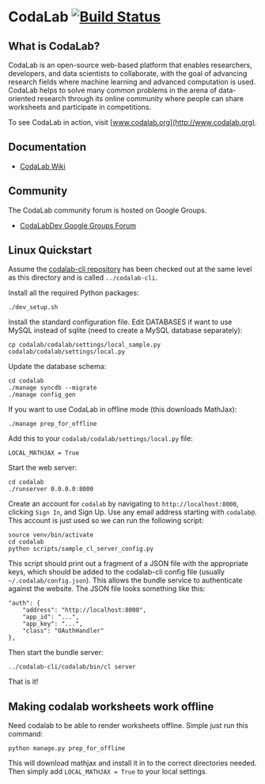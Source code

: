 # CodaLab [![Build Status](https://travis-ci.org/codalab/codalab.png?branch=master)](https://travis-ci.org/codalab/codalab)

## What is CodaLab?

CodaLab is an open-source web-based platform that enables researchers, developers, and data scientists to collaborate, with the goal of advancing research fields where machine learning and advanced computation is used.  CodaLab helps to solve many common problems in the arena of data-oriented research through its online community where people can share worksheets and participate in competitions.

To see CodaLab in action, visit [www.codalab.org](http://www.codalab.org).

## Documentation

- [CodaLab Wiki](https://github.com/codalab/codalab/wiki)

## Community

The CodaLab community forum is hosted on Google Groups.
- [CodaLabDev Google Groups Forum](https://groups.google.com/forum/#!forum/codalabdev)

## Linux Quickstart

Assume the [codalab-cli repository](https://github.com/codalab/codalab-cli) has
been checked out at the same level as this directory and is called
`../codalab-cli`.

Install all the required Python packages:

    ./dev_setup.sh

Install the standard configuration file.  Edit DATABASES if want to use MySQL
instead of sqlite (need to create a MySQL database separately):

    cp codalab/codalab/settings/local_sample.py codalab/codalab/settings/local.py

Update the database schema:

    cd codalab
    ./manage syncdb --migrate
    ./manage config_gen

If you want to use CodaLab in offline mode (this downloads MathJax):

    ./manage prep_for_offline

Add this to your `codalab/codalab/settings/local.py` file:

    LOCAL_MATHJAX = True

Start the web server:

    cd codalab
    ./runserver 0.0.0.0:8000

Create an account for `codalab` by navigating to `http://localhost:8000`,
clicking `Sign In`, and Sign Up.  Use any email address starting with
`codalab@`.  This account is just used so we can run the following script:

    source venv/bin/activate
    cd codalab
    python scripts/sample_cl_server_config.py

This script should print out a fragment of a JSON file with the appropriate
keys, which should be added to the codalab-cli config file (usually
`~/.codalab/config.json`).  This allows the bundle service to authenticate
against the website.  The JSON file looks something like this:

    "auth": {
        "address": "http://localhost:8000",
        "app_id": "...",
        "app_key": "...",
        "class": "OAuthHandler"
    },

Then start the bundle server:

    ../codalab-cli/codalab/bin/cl server

That is it!


## Making codalab worksheets work offline

Need codalab to be able to render worksheets offline. Simple just run this command:

    python manage.py prep_for_offline

This will download mathjax and install it in to the correct directories needed.
Then simply add `LOCAL_MATHJAX = True` to your local settings.


